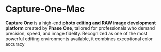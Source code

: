 # Capture-One-Mac
**Capture One** is a high-end **photo editing and RAW image development platform** created by **Phase One**, tailored for professionals who demand precision, speed, and image fidelity. Recognized as one of the most powerful editing environments available, it combines exceptional color accuracy
